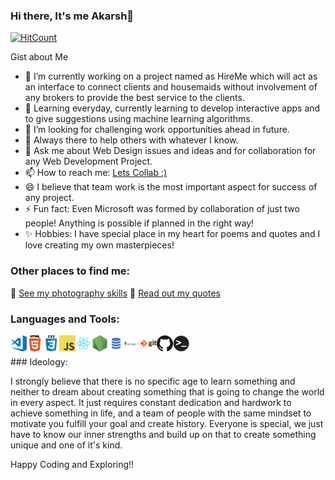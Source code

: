 ### Hi there, It's me Akarsh👋

[![HitCount](http://hits.dwyl.com/akarsh2000/akarsh2000.svg)](http://hits.dwyl.com/akarsh2000/akarsh2000)

Gist about Me

- 🔭 I’m currently working on a project named as HireMe which will act as an interface to connect clients and housemaids without involvement of any brokers to provide the best service to the clients.
- 🌱 Learning everyday, currently learning to develop interactive apps and to give suggestions using machine learning algorithms.
- 👯 I’m looking for challenging work opportunities ahead in future.
- 🤔 Always there to help others with whatever I know.
- 💬 Ask me about Web Design issues and ideas and for collaboration for any Web Development Project.
- 📫 How to reach me: <a href="mailto:akarshgupta0607@gmail.com">Lets Collab :)</a>
- 😄 I believe that team work is the most important aspect for success of any project.
- ⚡ Fun fact: Even Microsoft was formed by collaboration of just two people! Anything is possible if planned in the right way!
- ✨ Hobbies: I have special place in my heart for poems and quotes and I love creating my own masterpieces!

### Other places to find me:

🤳 [See my photography skills](https://www.instagram.com/_akarsh_gupta_/)
🎨 [Read out my quotes](https://www.instagram.com/the_typical_typewriter/)

### Languages and Tools:

<img align="left" alt="Visual Studio Code" width="26px" src="https://raw.githubusercontent.com/github/explore/80688e429a7d4ef2fca1e82350fe8e3517d3494d/topics/visual-studio-code/visual-studio-code.png" />
<img align="left" alt="HTML5" width="26px" src="https://raw.githubusercontent.com/github/explore/80688e429a7d4ef2fca1e82350fe8e3517d3494d/topics/html/html.png" />
<img align="left" alt="CSS3" width="26px" src="https://raw.githubusercontent.com/github/explore/80688e429a7d4ef2fca1e82350fe8e3517d3494d/topics/css/css.png" />
<img align="left" alt="JavaScript" width="26px" src="https://raw.githubusercontent.com/github/explore/80688e429a7d4ef2fca1e82350fe8e3517d3494d/topics/javascript/javascript.png" />
<img align="left" alt="React" width="26px" src="https://raw.githubusercontent.com/github/explore/80688e429a7d4ef2fca1e82350fe8e3517d3494d/topics/react/react.png" />
<img align="left" alt="Node.js" width="26px" src="https://raw.githubusercontent.com/github/explore/80688e429a7d4ef2fca1e82350fe8e3517d3494d/topics/nodejs/nodejs.png" />
<img align="left" alt="SQL" width="26px" src="https://raw.githubusercontent.com/github/explore/80688e429a7d4ef2fca1e82350fe8e3517d3494d/topics/sql/sql.png" />
<img align="left" alt="MongoDB" width="26px" src="https://raw.githubusercontent.com/github/explore/80688e429a7d4ef2fca1e82350fe8e3517d3494d/topics/mongodb/mongodb.png" />
<img align="left" alt="Git" width="26px" src="https://raw.githubusercontent.com/github/explore/80688e429a7d4ef2fca1e82350fe8e3517d3494d/topics/git/git.png" />
<img align="left" alt="GitHub" width="26px" src="https://raw.githubusercontent.com/github/explore/78df643247d429f6cc873026c0622819ad797942/topics/github/github.png" />
<img align="left" alt="Terminal" width="26px" src="https://raw.githubusercontent.com/github/explore/80688e429a7d4ef2fca1e82350fe8e3517d3494d/topics/terminal/terminal.png" />
<br>
<br>
### Ideology:

I strongly believe that there is no specific age to learn something and neither to dream about creating something that is going to change the world in every aspect. It just requires constant dedication and hardwork to achieve something in life, and a team of people with the same mindset to motivate you fulfill your goal and create history. Everyone is special, we just have to know our inner strengths and build up on that to create something unique and one of it's kind.

Happy Coding and Exploring!!
